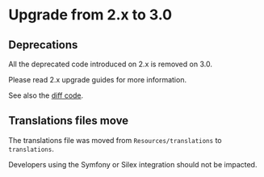 # Upgrade from 2.x to 3.0

## Deprecations

All the deprecated code introduced on 2.x is removed on 3.0.

Please read 2.x upgrade guides for more information.

See also the [diff code](https://github.com/Soullivaneuh/IsoCodesValidator/compare/2.x...v3.0.0).

## Translations files move

The translations file was moved from `Resources/translations` to `translations`.

Developers using the Symfony or Silex integration should not be impacted.

